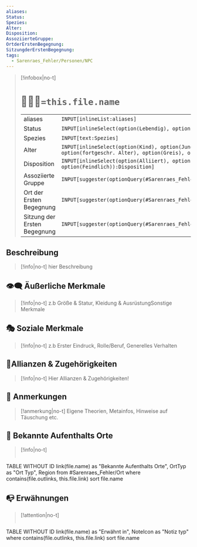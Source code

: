 ```yaml
---
aliases: 
Status: 
Spezies: 
Alter: 
Disposition: 
AssoziierteGruppe: 
OrtderErstenBegegnung: 
SitzungderErstenBegegnung: 
tags:
  - Sarenraes_Fehler/Personen/NPC
---
```

> [!infobox|no-t]
> # 🧑‍🤝‍🧑`=this.file.name`
> | |   |
> |---|---|
> |aliases | `INPUT[inlineList:aliases]` |
> |Status | `INPUT[inlineSelect(option(Lebendig), option(Verstorben), option(Verschollen)):Status]`|
> |Spezies | `INPUT[text:Spezies]` |
> |Alter | `INPUT[inlineSelect(option(Kind), option(Junger Erwachsener), option(Erwachsener), option(fortgeschr. Alter), option(Greis), option(Alterslos)):Alter]` |
> |Disposition | `INPUT[inlineSelect(option(Alliiert), option(Freundlich), option(Neutral),option(Angespannt), option(Feindlich)):Disposition]` |
> |Assoziierte Gruppe | `INPUT[suggester(optionQuery(#Sarenraes_Fehler/Lore/Fraktionen_Institutionen)):AssoziierteGruppe]`| 
> |Ort der Ersten Begegnung | `INPUT[suggester(optionQuery(#Sarenraes_Fehler/Ort)):OrtderErstenBegegnung]` |
> |Sitzung der Ersten Begegnung | `INPUT[suggester(optionQuery(#Sarenraes_Fehler/Session_Journal)):SitzungderErstenBegegnung]` |

## Beschreibung
> [!info|no-t]
> hier Beschreibung

## 👁️‍🗨️ Äußerliche Merkmale
> [!info|no-t]
>  z.b Größe & Statur, Kleidung & AusrüstungSonstige Merkmale

## 🎭 Soziale Merkmale
> [!info|no-t]
> z.b Erster Eindruck, Rolle/Beruf, Generelles Verhalten

## 🔗Allianzen & Zugehörigkeiten
> [!info|no-t]
> Hier Allianzen & Zugehörigkeiten!

## 📌 Anmerkungen
> [!anmerkung|no-t]
> Eigene Theorien, Metainfos, Hinweise auf Täuschung etc.

## 🌄 Bekannte Aufenthalts Orte
> [!info|no-t]
> ```dataview
TABLE WITHOUT ID link(file.name) as "Bekannte Aufenthalts Orte", OrtTyp as "Ort Typ", Region
from #Sarenraes_Fehler/Ort 
where contains(file.outlinks, this.file.link)
sort file.name

## 📭 Erwähnungen 
> [!attention|no-t]
>```dataview
TABLE WITHOUT ID link(file.name) as "Erwähnt in", NoteIcon as "Notiz typ"
where contains(file.outlinks, this.file.link)
sort file.name
